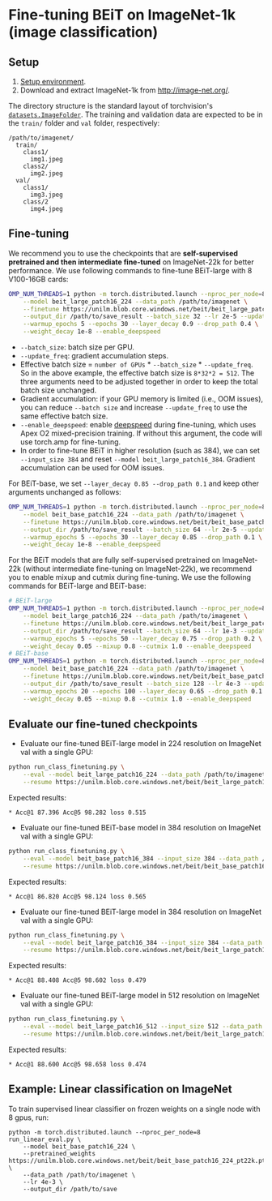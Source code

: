 # Fine-tuning BEiT on ImageNet-1k (image classification)

## Setup

1. [Setup environment](README.md#setup).
2. Download and extract ImageNet-1k from http://image-net.org/.

The directory structure is the standard layout of torchvision's [`datasets.ImageFolder`](https://pytorch.org/docs/stable/torchvision/datasets.html#imagefolder). The training and validation data are expected to be in the `train/` folder and `val` folder, respectively:

```
/path/to/imagenet/
  train/
    class1/
      img1.jpeg
    class2/
      img2.jpeg
  val/
    class1/
      img3.jpeg
    class/2
      img4.jpeg
```


## Fine-tuning

We recommend you to use the checkpoints that are **self-supervised pretrained and then intermediate fine-tuned** on ImageNet-22k for better performance. We use following commands to fine-tune BEiT-large with 8 V100-16GB cards:
```bash
OMP_NUM_THREADS=1 python -m torch.distributed.launch --nproc_per_node=8 run_class_finetuning.py \
    --model beit_large_patch16_224 --data_path /path/to/imagenet \
    --finetune https://unilm.blob.core.windows.net/beit/beit_large_patch16_224_pt22k_ft22k.pth \
    --output_dir /path/to/save_result --batch_size 32 --lr 2e-5 --update_freq 2 \
    --warmup_epochs 5 --epochs 30 --layer_decay 0.9 --drop_path 0.4 \
    --weight_decay 1e-8 --enable_deepspeed
```
- `--batch_size`: batch size per GPU.
- `--update_freq`: gradient accumulation steps.
- Effective batch size = `number of GPUs` * `--batch_size` * `--update_freq`. So in the above example, the effective batch size is `8*32*2 = 512`. The three arguments need to be adjusted together in order to keep the total batch size unchanged.
- Gradient accumulation: if your GPU memory is limited (i.e., OOM issues), you can reduce `--batch size` and increase `--update_freq` to use the same effective batch size.
- `--enable_deepspeed`: enable [deepspeed](https://github.com/microsoft/DeepSpeed) during fine-tuning, which uses Apex O2 mixed-precision training. If without this argument, the code will use torch.amp for fine-tuning.
- In order to fine-tune BEiT in higher resolution (such as 384), we can set `--input_size 384` and reset `--model beit_large_patch16_384`. Gradient accumulation can be used for OOM issues.

For BEiT-base, we set `--layer_decay 0.85 --drop_path 0.1` and keep other arguments unchanged as follows:
```bash
OMP_NUM_THREADS=1 python -m torch.distributed.launch --nproc_per_node=8 run_class_finetuning.py \
    --model beit_base_patch16_224 --data_path /path/to/imagenet \
    --finetune https://unilm.blob.core.windows.net/beit/beit_base_patch16_224_pt22k_ft22k.pth \
    --output_dir /path/to/save_result --batch_size 64 --lr 2e-5 --update_freq 1 \
    --warmup_epochs 5 --epochs 30 --layer_decay 0.85 --drop_path 0.1 \
    --weight_decay 1e-8 --enable_deepspeed
```

For the BEiT models that are fully self-supervised pretrained on ImageNet-22k (without intermediate fine-tuning on ImageNet-22k), we recommend you to enable mixup and cutmix during fine-tuning. We use the following commands for BEiT-large and BEiT-base:

```bash
# BEiT-large
OMP_NUM_THREADS=1 python -m torch.distributed.launch --nproc_per_node=8 run_class_finetuning.py \
    --model beit_large_patch16_224 --data_path /path/to/imagenet \
    --finetune https://unilm.blob.core.windows.net/beit/beit_large_patch16_224_pt22k.pth \
    --output_dir /path/to/save_result --batch_size 64 --lr 1e-3 --update_freq 2 \
    --warmup_epochs 5 --epochs 50 --layer_decay 0.75 --drop_path 0.2 \
    --weight_decay 0.05 --mixup 0.8 --cutmix 1.0 --enable_deepspeed
# BEiT-base
OMP_NUM_THREADS=1 python -m torch.distributed.launch --nproc_per_node=8 run_class_finetuning.py \
    --model beit_base_patch16_224 --data_path /path/to/imagenet \
    --finetune https://unilm.blob.core.windows.net/beit/beit_base_patch16_224_pt22k.pth \
    --output_dir /path/to/save_result --batch_size 128 --lr 4e-3 --update_freq 1 \
    --warmup_epochs 20 --epochs 100 --layer_decay 0.65 --drop_path 0.1 \
    --weight_decay 0.05 --mixup 0.8 --cutmix 1.0 --enable_deepspeed
```


## Evaluate our fine-tuned checkpoints

- Evaluate our fine-tuned BEiT-large model in 224 resolution on ImageNet val with a single GPU:
```bash
python run_class_finetuning.py \
    --eval --model beit_large_patch16_224 --data_path /path/to/imagenet \
    --resume https://unilm.blob.core.windows.net/beit/beit_large_patch16_224_pt22k_ft22kto1k.pth 
```
Expected results:
```
* Acc@1 87.396 Acc@5 98.282 loss 0.515
```

- Evaluate our fine-tuned BEiT-base model in 384 resolution on ImageNet val with a single GPU:
```bash
python run_class_finetuning.py \
    --eval --model beit_base_patch16_384 --input_size 384 --data_path /path/to/imagenet \
    --resume https://unilm.blob.core.windows.net/beit/beit_base_patch16_384_pt22k_ft22kto1k.pth 
```
Expected results:
```
* Acc@1 86.820 Acc@5 98.124 loss 0.565
```

- Evaluate our fine-tuned BEiT-large model in 384 resolution on ImageNet val with a single GPU:
```bash
python run_class_finetuning.py \
    --eval --model beit_large_patch16_384 --input_size 384 --data_path /path/to/imagenet \
    --resume https://unilm.blob.core.windows.net/beit/beit_large_patch16_384_pt22k_ft22kto1k.pth 
```
Expected results:
```
* Acc@1 88.408 Acc@5 98.602 loss 0.479
```

- Evaluate our fine-tuned BEiT-large model in 512 resolution on ImageNet val with a single GPU:
```bash
python run_class_finetuning.py \
    --eval --model beit_large_patch16_512 --input_size 512 --data_path /path/to/imagenet \
    --resume https://unilm.blob.core.windows.net/beit/beit_large_patch16_512_pt22k_ft22kto1k.pth 
```
Expected results:
```
* Acc@1 88.600 Acc@5 98.658 loss 0.474
```

## Example: Linear classification on ImageNet

To train supervised linear classifier on frozen weights on a single node with 8 gpus, run:
```
python -m torch.distributed.launch --nproc_per_node=8 run_linear_eval.py \
    --model beit_base_patch16_224 \
    --pretrained_weights https://unilm.blob.core.windows.net/beit/beit_base_patch16_224_pt22k.pth \
    --data_path /path/to/imagenet \
    --lr 4e-3 \
    --output_dir /path/to/save
```
